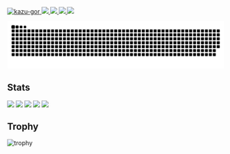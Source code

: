<p align="left">
  <a href="https://github.com/kazu-gor/kazu-gor/">
    <img src="https://komarev.com/ghpvc/?username=kazu-gor" alt="kazu-gor" />
  </a>
  <a href="http://twitter.com/kazu-gor">
    <img height="20" src="https://img.shields.io/twitter/follow/kazu-gor?label=Twitter&logo=twitter&style=flat" />
  </a>
  <a href="https://github.com/kazu-gor">
    <img height="20" src="https://img.shields.io/github/followers/kazu-gor?label=follow&logo=github&style=flat" />
  </a>
  <a href="http://qiita.com/kazu-gor">
    <img height="20" src="https://qiita-badge.apiapi.app/s/kazu-gor/posts.svg" />
  </a>
  <//qiita.com/kazu-gor">
    <img height="20" src="https://qiita-badge.apiapi.app/s/kazu-gor/contributions.svg" />
  </a>
</p>

![](https://raw.githubusercontent.com/kazu-gor/kazu-gor/output/github-contribution-grid-snake.svg)

## Stats
![](http://github-profile-summary-cards.vercel.app/api/cards/profile-details?username=kazu-gor&theme=gruvbox)
![](http://github-profile-summary-cards.vercel.app/api/cards/repos-per-language?username=kazu-gor&theme=gruvbox)
![](http://github-profile-summary-cards.vercel.app/api/cards/most-commit-language?username=kazu-gor&theme=gruvbox)
![](http://github-profile-summary-cards.vercel.app/api/cards/stats?username=kazu-gor&theme=gruvbox)
![](http://github-profile-summary-cards.vercel.app/api/cards/productive-time?username=kazu-gor&theme=gruvbox&utcOffset=9)

## Trophy
![trophy](https://github-profile-trophy.vercel.app/?username=kazu-gor&theme=gruvbox)

